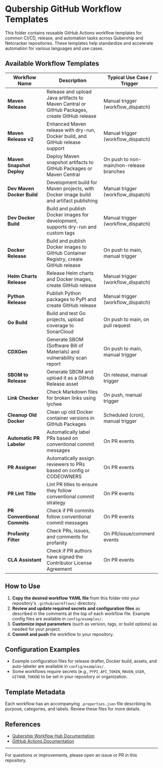 # Qubership GitHub Workflow Templates

This folder contains reusable GitHub Actions workflow templates for common CI/CD, release, and automation tasks across Qubership and Netcracker repositories. These templates help standardize and accelerate automation for various languages and use cases.

## Available Workflow Templates

| Workflow Name                | Description                                                                                 | Typical Use Case / Trigger                |
|------------------------------|---------------------------------------------------------------------------------------------|-------------------------------------------|
| **Maven Release**            | Release and upload Java artifacts to Maven Central or GitHub Packages, create GitHub release | Manual trigger (workflow_dispatch)        |
| **Maven Release v2**         | Enhanced Maven release with dry-run, Docker build, and GitHub release support               | Manual trigger (workflow_dispatch)        |
| **Maven Snapshot Deploy**    | Deploy Maven snapshot artifacts to GitHub Packages or Maven Central                         | On push to non-main/non-release branches  |
| **Dev Maven Docker Build**   | Development build for Maven projects, with Docker image build and artifact publishing       | Manual trigger (workflow_dispatch)        |
| **Dev Docker Build**         | Build and publish Docker images for development, supports dry-run and custom tags           | Manual trigger (workflow_dispatch)        |
| **Docker Release**           | Build and publish Docker images to GitHub Container Registry, create GitHub release         | On push to main, manual trigger           |
| **Helm Charts Release**      | Release Helm charts and Docker images, create GitHub release                                | Manual trigger (workflow_dispatch)        |
| **Python Release**           | Publish Python packages to PyPI and create GitHub release                                   | Manual trigger (workflow_dispatch)        |
| **Go Build**                 | Build and test Go projects, upload coverage to SonarCloud                                   | On push to main, on pull request          |
| **CDXGen**                   | Generate SBOM (Software Bill of Materials) and vulnerability scan report                    | On push to main, manual trigger           |
| **SBOM to Release**          | Generate SBOM and upload it as a GitHub Release asset                                       | On release, manual trigger                |
| **Link Checker**             | Check Markdown files for broken links using lychee                                          | On push, manual trigger                   |
| **Cleanup Old Docker**       | Clean up old Docker container versions in GitHub Packages                                   | Scheduled (cron), manual trigger          |
| **Automatic PR Labeler**     | Automatically label PRs based on conventional commit messages                               | On PR events                              |
| **PR Assigner**              | Automatically assign reviewers to PRs based on config or CODEOWNERS                        | On PR events                              |
| **PR Lint Title**            | Lint PR titles to ensure they follow conventional commit strategy                           | On PR events                              |
| **PR Conventional Commits**  | Check if PR commits follow conventional commit messages                                     | On PR events                              |
| **Profanity Filter**         | Check PRs, issues, and comments for profanity                                               | On PR/issue/comment events                |
| **CLA Assistant**            | Check if PR authors have signed the Contributor License Agreement                           | On PR events                              |

## How to Use

1. **Copy the desired workflow YAML file** from this folder into your repository's `.github/workflows/` directory.
2. **Review and update required secrets and configuration files** as described in the comments at the top of each workflow file. Example config files are available in `config/examples/`.
3. **Customize input parameters** (such as version, tags, or build options) as needed for your project.
4. **Commit and push** the workflow to your repository.

## Configuration Examples
- Example configuration files for release drafter, Docker build, assets, and auto-labeler are available in `config/examples/`.
- Some workflows require secrets (e.g., `PYPI_API_TOKEN`, `MAVEN_USER`, `GITHUB_TOKEN`) to be set in your repository or organization.

## Template Metadata
Each workflow has an accompanying `.properties.json` file describing its purpose, categories, and labels. Review these files for more details.

## References
- [Qubership Workflow Hub Documentation](https://github.com/netcracker/qubership-workflow-hub)
- [GitHub Actions Documentation](https://docs.github.com/en/actions)

---
For questions or improvements, please open an issue or PR in this repository.
